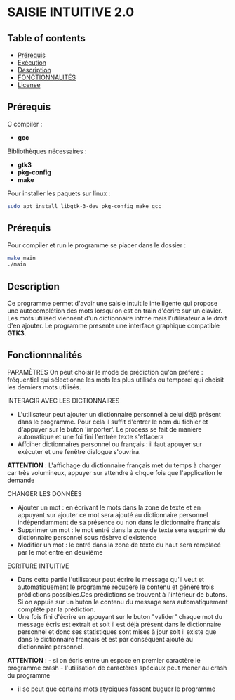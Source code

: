 
# SAISIE INTUITIVE 2.0
## Table of contents
- [Prérequis](#Prérequis)
- [Exécution](#Exécution)
- [Description](#description)
- [FONCTIONNALITÉS](#fonctionnalités)
- [License](#license)


## Prérequis
C compiler :
- **gcc**
  
Bibliothèques nécessaires :
- **gtk3**
- **pkg-config**
- **make**

Pour installer les paquets sur linux :
```bash
sudo apt install libgtk-3-dev pkg-config make gcc
```

## Prérequis
Pour compiler et run le programme se placer dans le dossier :
```bash
make main
./main
```

## Description
Ce programme permet d'avoir une saisie intuitile intelligente qui propose une autocomplétion des 
mots lorsqu'on est en train d'écrire sur un clavier.
Les mots utiliséd viennent d'un dictionnaire intrne mais l'utilisateur a le droit d'en ajouter.
Le programme presente une interface graphique compatible **GTK3**.

## Fonctionnnalités
PARAMÈTRES
   On peut choisir le mode de prédiction qu'on préfère : fréquentiel qui sélectionne les mots
   les plus utilisés ou temporel qui choisit les derniers mots utilisés.

INTERAGIR AVEC LES DICTIONNAIRES
   - L'utilisateur peut ajouter un dictionnaire personnel à celui déjà présent dans le programme. Pour 
   cela il suffit d'entrer le nom du fichier et d'appuyer sur le buton 'importer'. Le process se fait de manière
   automatique et une foi fini l'entrée texte s'effacera
   - Affciher dictionnaires personnel ou français : il faut appuyer sur exécuter et une fenêtre dialogue
   s'ouvrira.

**ATTENTION** : L'affichage du dictionnaire français met du temps à charger car très volumineux,
  	       appuyer sur attendre à chque fois que l'application le demande 

CHANGER LES DONNÉES
   - Ajouter un mot : en écrivant le mots dans la zone de texte et en appuyant sur ajouter ce mot sera 
   ajouté au dictionnaire personnel indépendamment de sa présence ou non dans le dictionnaire français
   - Supprimer un mot : le mot entré dans la zone de texte sera supprimé du dictionnaire personnel sous 
   résèrve d'existence
   - Modifier un mot : le entré dans la zone de texte du haut sera remplacé par le mot entré en deuxième

ECRITURE INTUITIVE
   - Dans cette partie l'utilisateur peut écrire le message qu'il veut et automatiquement le programme 
   recupère le contenu et génère trois prédictions possibles.Ces prédictions se trouvent à l'intérieur de butons. 
   Si on appuie sur un buton le contenu du message sera automatiquement complété par la prédiction.
   - Une fois fini d'écrire en appuyant sur le buton "valider" chaque mot du message écris est extrait et soit il est 
   déjà présent dans le dictionnaire personnel et donc ses statistiques sont mises à jour soit il existe que dans le 
   dictionnaire français et est par conséquent ajouté au dictionnaire personnel.
  
  **ATTENTION** : - si on écris entre un espace en premier caractère le programme crash
	- l'utilisation de caractères spéciaux peut mener au crash du programme
  - il se peut que certains mots atypiques fassent buguer le programme
 	 








































































 



